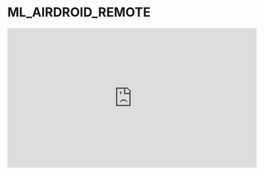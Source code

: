 # ML_AIRDROID_REMOTE

<p align="center">

  <iframe width="560" height="315" src="https://www.youtube.com/embed/ZDp_j0rGGZs" title="YouTube video player" frameborder="0" allow="accelerometer; autoplay; clipboard-write; encrypted-media; gyroscope; picture-in-picture" allowfullscreen></iframe>
  
</p>
